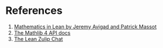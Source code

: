 # References

1. [Mathematics in Lean by Jeremy Avigad and Patrick Massot](https://leanprover-community.github.io/mathematics_in_lean/mathematics_in_lean.pdf)
2. [The Mathlib 4 API docs](https://leanprover-community.github.io/mathlib4_docs/)
3. [The Lean Zulip Chat](https://leanprover.zulipchat.com/)

